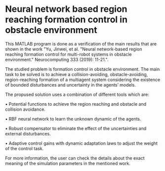 # Neural network based region reaching formation control in obstacle environment
This MATLAB program is done as a verification of the main results that are shown in the work "Yu, Jinwei, et al. "Neural network-based region reaching formation control for multi-robot systems in obstacle environment." Neurocomputing 333 (2019): 11-21.".

The studied problem is formation control in obstacle environment. The main task to be solved is to achieve a collision-avoiding, obstacle-avoiding, region-reaching formation of a multiagent system considering the existence of bounded disturbances and uncertainty in the agents’ models.

The propused solution uses a combination of different tools which are:

•	Potential functions to achieve the region reaching and obstacle and collision avoidance.

•	RBF neural network to learn the unknown dynamic of the agents.

•	Robust compensator to eliminate the effect of the uncertainties and external disturbances.

•	 Adaptive control gains with dynamic adaptation laws to adjust the weight of the control task.

 For more information, the user can check the details about the exact meaning of the simulation parameters in the mentioned work.

